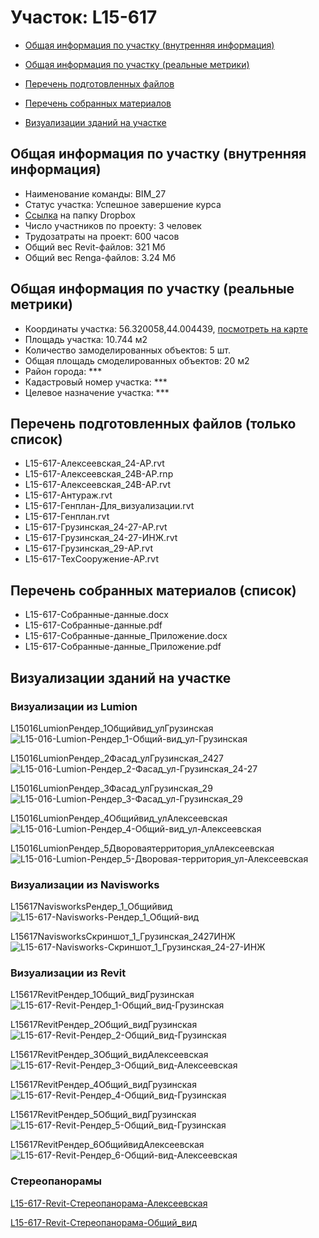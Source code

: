 # Участок: L15-617

* [Общая информация по участку (внутренняя информация)](#Chapter1)

* [Общая информация по участку (реальные метрики)](#Chapter2)

* [Перечень подготовленных файлов](#Chapter3)

* [Перечень собранных материалов](#Chapter4)

* [Визуализации зданий на участке](#Chapter6)

## <a id="Chapter1"></a> Общая информация по участку (внутренняя информация)
+ Наименование команды: BIM_27
+ Статус участка: Успешное завершение курса
+ [Ссылка](https://www.dropbox.com/sh/wvvgv1nw1iqred9/AADV_u4TKhEZtlzMskSnUE-Ia/L15_617?dl=0) на папку Dropbox
+ Число участников по проекту: 3 человек
+ Трудозатраты на проект: 600 часов
+ Общий вес Revit-файлов: 321 Мб
+ Общий вес Renga-файлов: 3.24 Мб
## <a id="Chapter2"></a> Общая информация по участку (реальные метрики)
+ Координаты участка: 56.320058,44.004439, [посмотреть на карте](https://yandex.ru/maps/47/nizhny-novgorod/?ll=44.004439%2C56.320058&z=19)
+ Площадь участка: 10.744 м2
+ Количество замоделированных объектов: 5 шт.
+ Общая площадь смоделированных объектов: 20 м2
+ Район города: *** 
+ Кадастровый номер участка: *** 
+ Целевое назначение участка: *** 
## <a id="Chapter3"></a> Перечень подготовленных файлов (только список)
+ L15-617-Алексеевская_24-АР.rvt
+ L15-617-Алексеевская_24В-АР.rnp
+ L15-617-Алексеевская_24В-АР.rvt
+ L15-617-Антураж.rvt
+ L15-617-Генплан-Для_визуализации.rvt
+ L15-617-Генплан.rvt
+ L15-617-Грузинская_24-27-АР.rvt
+ L15-617-Грузинская_24-27-ИНЖ.rvt
+ L15-617-Грузинская_29-АР.rvt
+ L15-617-ТехСооружение-АР.rvt
## <a id="Chapter4"></a> Перечень собранных материалов (список)
+ L15-617-Собранные-данные.docx
+ L15-617-Собранные-данные.pdf
+ L15-617-Собранные-данные_Приложение.docx
+ L15-617-Собранные-данные_Приложение.pdf
## <a id="Chapter6"></a> Визуализации зданий на участке
### Визуализации из Lumion
L15016LumionРендер_1Общийвид_улГрузинская
![L15-016-Lumion-Рендер_1-Общий-вид_ул-Грузинская](/Images/L15_617/L15-016-Lumion-Рендер_1-Общий-вид_ул-Грузинская_Compressed.jpg)

L15016LumionРендер_2Фасад_улГрузинская_2427
![L15-016-Lumion-Рендер_2-Фасад_ул-Грузинская_24-27](/Images/L15_617/L15-016-Lumion-Рендер_2-Фасад_ул-Грузинская_24-27_Compressed.jpg)

L15016LumionРендер_3Фасад_улГрузинская_29
![L15-016-Lumion-Рендер_3-Фасад_ул-Грузинская_29](/Images/L15_617/L15-016-Lumion-Рендер_3-Фасад_ул-Грузинская_29_Compressed.jpg)

L15016LumionРендер_4Общийвид_улАлексеевская
![L15-016-Lumion-Рендер_4-Общий-вид_ул-Алексеевская](/Images/L15_617/L15-016-Lumion-Рендер_4-Общий-вид_ул-Алексеевская_Compressed.jpg)

L15016LumionРендер_5Двороваятерритория_улАлексеевская
![L15-016-Lumion-Рендер_5-Дворовая-территория_ул-Алексеевская](/Images/L15_617/L15-016-Lumion-Рендер_5-Дворовая-территория_ул-Алексеевская_Compressed.jpg)

### Визуализации из Navisworks
L15617NavisworksРендер_1_Общийвид
![L15-617-Navisworks-Рендер_1_Общий-вид](/Images/L15_617/L15-617-Navisworks-Рендер_1_Общий-вид_Compressed.jpg)

L15617NavisworksСкриншот_1_Грузинская_2427ИНЖ
![L15-617-Navisworks-Скриншот_1_Грузинская_24-27-ИНЖ](/Images/L15_617/L15-617-Navisworks-Скриншот_1_Грузинская_24-27-ИНЖ_Compressed.jpg)

### Визуализации из Revit
L15617RevitРендер_1Общий_видГрузинская
![L15-617-Revit-Рендер_1-Общий_вид-Грузинская](/Images/L15_617/L15-617-Revit-Рендер_1-Общий_вид-Грузинская_Compressed.jpg)

L15617RevitРендер_2Общий_видГрузинская
![L15-617-Revit-Рендер_2-Общий_вид-Грузинская](/Images/L15_617/L15-617-Revit-Рендер_2-Общий_вид-Грузинская_Compressed.jpg)

L15617RevitРендер_3Общий_видАлексеевская
![L15-617-Revit-Рендер_3-Общий_вид-Алексеевская](/Images/L15_617/L15-617-Revit-Рендер_3-Общий_вид-Алексеевская_Compressed.jpg)

L15617RevitРендер_4Общий_видГрузинская
![L15-617-Revit-Рендер_4-Общий_вид-Грузинская](/Images/L15_617/L15-617-Revit-Рендер_4-Общий_вид-Грузинская_Compressed.jpg)

L15617RevitРендер_5Общий_видГрузинская
![L15-617-Revit-Рендер_5-Общий_вид-Грузинская](/Images/L15_617/L15-617-Revit-Рендер_5-Общий_вид-Грузинская_Compressed.jpg)

L15617RevitРендер_6ОбщийвидАлексеевская
![L15-617-Revit-Рендер_6-Общий-вид-Алексеевская](/Images/L15_617/L15-617-Revit-Рендер_6-Общий-вид-Алексеевская_Compressed.jpg)

### Стереопанорамы
[L15-617-Revit-Стереопанорама-Алексеевская](https://pano.autodesk.com/pano.html?mono=jpgs/38cec165-2ffe-406e-9566-d5bf1e81665c&version=2)

[L15-617-Revit-Стереопанорама-Общий_вид](https://pano.autodesk.com/pano.html?mono=jpgs/c9aa7436-55f5-4138-9e92-bd9ca80d7eaa&version=2)


